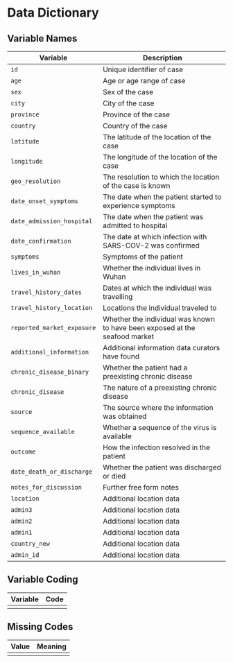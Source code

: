 # Data Dictionary

## Variable Names

| Variable                   | Description                                                                 |
|----------------------------|-----------------------------------------------------------------------------|
| `id`                       | Unique identifier of case                                                   |
| `age`                      | Age or age range of case                                                    |
| `sex`                      | Sex of the case                                                             |
| `city`                     | City of the case                                                            |
| `province`                 | Province of the case                                                        |
| `country`                  | Country of the case                                                         |
| `latitude`                 | The latitude of the location of the case                                    |
| `longitude`                | The longitude of the location of the case                                   |
| `geo_resolution`           | The resolution to which the location of the case is known                   |
| `date_onset_symptoms`      | The date when the patient started to experience symptoms                    |
| `date_admission_hospital`  | The date when the patient was admitted to hospital                          |
| `date_confirmation`        | The date at which infection with SARS-COV-2 was confirmed                   |
| `symptoms`                 | Symptoms of the patient                                                     |
| `lives_in_wuhan`           | Whether the individual lives in Wuhan                                       |
| `travel_history_dates`     | Dates at which the individual was travelling                                |
| `travel_history_location`  | Locations the individual traveled to                                        |
| `reported_market_exposure` | Whether the individual was known to have been exposed at the seafood market |
| `additional_information`   | Additional information data curators have found                             |
| `chronic_disease_binary`   | Whether the patient had a preexisting chronic disease                       |
| `chronic_disease`          | The nature of a preexisting chronic disease                                 |
| `source`                   | The source where the information was obtained                               |
| `sequence_available`       | Whether a sequence of the virus is available                                |
| `outcome`                  | How the infection resolved in the patient                                   |
| `date_death_or_discharge`  | Whether the patient was discharged or died                                  |
| `notes_for_discussion`     | Further free form notes                                                     |
| `location`                 | Additional location data                                                    |
| `admin3`                   | Additional location data                                                    |
| `admin2`                   | Additional location data                                                    |
| `admin1`                   | Additional location data                                                    |
| `country_new`              | Additional location data                                                    |
| `admin_id`                 | Additional location data                                                    |

## Variable Coding

| Variable | Code |
|----------|------|
|          |      |

## Missing Codes

| Value | Meaning |
|-------|---------|
|       |         |
